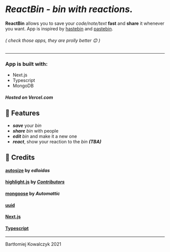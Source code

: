 # *ReactBin - bin with reactions.*

**ReactBin** allows you to save your *code/note/text* **fast** and **share** it whenever you want.
App is inspired by [hastebin](hastebin.com) and [pastebin](https://pastebin.com).

###### *( check those apps, they are prolly better 😊 )*

---

### App is built with:

* Next.js
* Typescript
* MongoDB

##### Hosted on Vercel.com

## 🎂 Features

* __*save*__ your *bin*
* __*share*__ *bin* with people
* __*edit*__ *bin* and make it a new one
* __*react*__, show your reaction to the *bin* __*(TBA)*__

## 👏 Credits

#### [autosize](https://github.com/edloidas/autoresize#readme) by *edloidas* 
#### [highlight.js](https://github.com/edloidas/autoresize#readme) by [*Contributors*](https://github.com/highlightjs/highlight.js/blob/main/CONTRIBUTORS.md)
#### [mongoose](https://mongoosejs.com) by *Automattic*
#### [uuid](https://github.com/uuidjs/uuid#readme)
#### [Next.js](https://nextjs.org)
#### [Typescript](typescriptlang.org)

---
Bartłomiej Kowalczyk 2021
